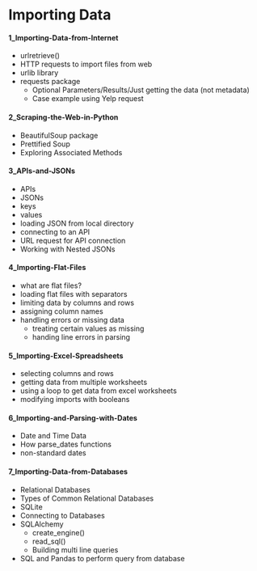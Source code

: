 # Importing Data

#### 1_Importing-Data-from-Internet

- urlretrieve()
- HTTP requests to import files from web
- urlib library
- requests package
    - Optional Parameters/Results/Just getting the data (not metadata)
    - Case example using Yelp request

#### 2_Scraping-the-Web-in-Python

- BeautifulSoup package
- Prettified Soup
- Exploring Associated Methods

#### 3_APIs-and-JSONs

- APIs
- JSONs
- keys
- values
- loading JSON from local directory
- connecting to an API
- URL request for API connection
- Working with Nested JSONs

#### 4_Importing-Flat-Files

- what are flat files?
- loading flat files with separators
- limiting data by columns and rows
- assigning column names
- handling errors or missing data
    - treating certain values as missing
    - handing line errors in parsing

#### 5_Importing-Excel-Spreadsheets

- selecting columns and rows
- getting data from multiple worksheets
- using a loop to get data from excel worksheets
- modifying imports with booleans

#### 6_Importing-and-Parsing-with-Dates
- Date and Time Data
- How parse_dates functions
- non-standard dates

#### 7_Importing-Data-from-Databases

- Relational Databases
- Types of Common Relational Databases
- SQLite
- Connecting to Databases
- SQLAlchemy
    - create_engine()
    - read_sql()
    - Building multi line queries
- SQL and Pandas to perform query from database
